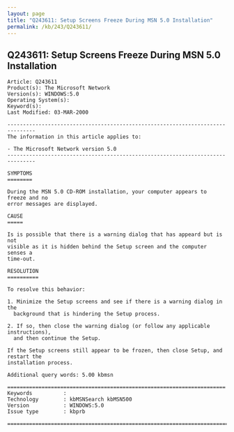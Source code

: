 ```yaml
---
layout: page
title: "Q243611: Setup Screens Freeze During MSN 5.0 Installation"
permalink: /kb/243/Q243611/
---
```


## Q243611: Setup Screens Freeze During MSN 5.0 Installation

	Article: Q243611
	Product(s): The Microsoft Network
	Version(s): WINDOWS:5.0
	Operating System(s): 
	Keyword(s): 
	Last Modified: 03-MAR-2000
	
	-------------------------------------------------------------------------------
	The information in this article applies to:
	
	- The Microsoft Network version 5.0 
	-------------------------------------------------------------------------------
	
	SYMPTOMS
	========
	
	During the MSN 5.0 CD-ROM installation, your computer appears to freeze and no
	error messages are displayed.
	
	CAUSE
	=====
	
	Is is possible that there is a warning dialog that has appeard but is not
	visible as it is hidden behind the Setup screen and the computer senses a
	time-out.
	
	RESOLUTION
	==========
	
	To resolve this behavior:
	
	1. Minimize the Setup screens and see if there is a warning dialog in the
	  background that is hindering the Setup process.
	
	2. If so, then close the warning dialog (or follow any applicable instructions),
	  and then continue the Setup.
	
	If the Setup screens still appear to be frozen, then close Setup, and restart the
	installation process.
	
	Additional query words: 5.00 kbmsn
	
	======================================================================
	Keywords          :  
	Technology        : kbMSNSearch kbMSN500
	Version           : WINDOWS:5.0
	Issue type        : kbprb
	
	=============================================================================
	
